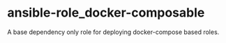 # ansible-role_docker-composable
A base dependency only role for deploying docker-compose based roles.
